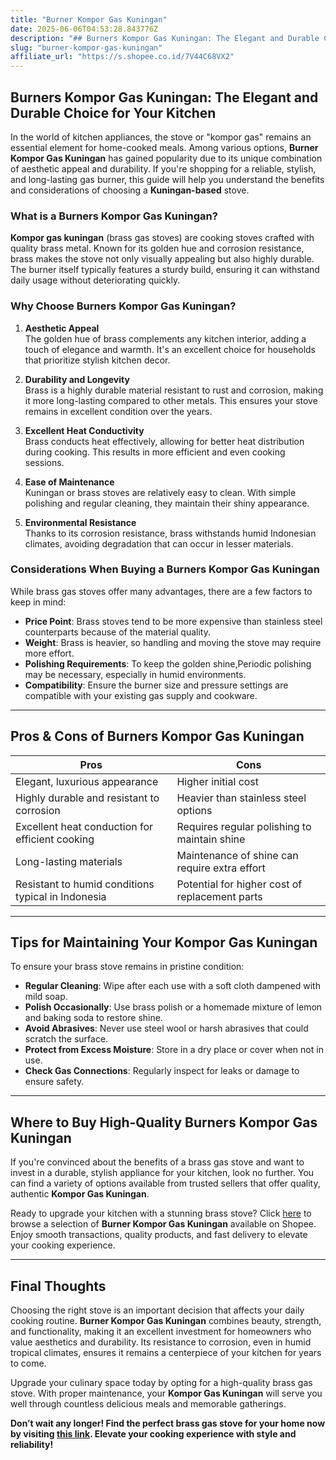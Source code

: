 ```yaml
---
title: "Burner Kompor Gas Kuningan"
date: 2025-06-06T04:53:28.843776Z
description: "## Burners Kompor Gas Kuningan: The Elegant and Durable Choice for Your Kitchen..."
slug: "burner-kompor-gas-kuningan"
affiliate_url: "https://s.shopee.co.id/7V44C68VX2"
---
```

## Burners Kompor Gas Kuningan: The Elegant and Durable Choice for Your Kitchen

In the world of kitchen appliances, the stove or "kompor gas" remains an essential element for home-cooked meals. Among various options, **Burner Kompor Gas Kuningan** has gained popularity due to its unique combination of aesthetic appeal and durability. If you're shopping for a reliable, stylish, and long-lasting gas burner, this guide will help you understand the benefits and considerations of choosing a **Kuningan-based** stove.

### What is a Burners Kompor Gas Kuningan?

**Kompor gas kuningan** (brass gas stoves) are cooking stoves crafted with quality brass metal. Known for its golden hue and corrosion resistance, brass makes the stove not only visually appealing but also highly durable. The burner itself typically features a sturdy build, ensuring it can withstand daily usage without deteriorating quickly.

### Why Choose Burners Kompor Gas Kuningan?

1. **Aesthetic Appeal**  
The golden hue of brass complements any kitchen interior, adding a touch of elegance and warmth. It's an excellent choice for households that prioritize stylish kitchen decor.

2. **Durability and Longevity**  
Brass is a highly durable material resistant to rust and corrosion, making it more long-lasting compared to other metals. This ensures your stove remains in excellent condition over the years.

3. **Excellent Heat Conductivity**  
Brass conducts heat effectively, allowing for better heat distribution during cooking. This results in more efficient and even cooking sessions.

4. **Ease of Maintenance**  
Kuningan or brass stoves are relatively easy to clean. With simple polishing and regular cleaning, they maintain their shiny appearance.

5. **Environmental Resistance**  
Thanks to its corrosion resistance, brass withstands humid Indonesian climates, avoiding degradation that can occur in lesser materials.

### Considerations When Buying a Burners Kompor Gas Kuningan

While brass gas stoves offer many advantages, there are a few factors to keep in mind:

- **Price Point**: Brass stoves tend to be more expensive than stainless steel counterparts because of the material quality.
- **Weight**: Brass is heavier, so handling and moving the stove may require more effort.
- **Polishing Requirements**: To keep the golden shine,Periodic polishing may be necessary, especially in humid environments.
- **Compatibility**: Ensure the burner size and pressure settings are compatible with your existing gas supply and cookware.

---

## Pros & Cons of Burners Kompor Gas Kuningan

| **Pros**                                              | **Cons**                                              |
|--------------------------------------------------------|--------------------------------------------------------|
| Elegant, luxurious appearance                         | Higher initial cost                                    |
| Highly durable and resistant to corrosion             | Heavier than stainless steel options                 |
| Excellent heat conduction for efficient cooking       | Requires regular polishing to maintain shine       |
| Long-lasting materials                                | Maintenance of shine can require extra effort       |
| Resistant to humid conditions typical in Indonesia     | Potential for higher cost of replacement parts      |

---

## Tips for Maintaining Your Kompor Gas Kuningan

To ensure your brass stove remains in pristine condition:

- **Regular Cleaning**: Wipe after each use with a soft cloth dampened with mild soap.
- **Polish Occasionally**: Use brass polish or a homemade mixture of lemon and baking soda to restore shine.
- **Avoid Abrasives**: Never use steel wool or harsh abrasives that could scratch the surface.
- **Protect from Excess Moisture**: Store in a dry place or cover when not in use.
- **Check Gas Connections**: Regularly inspect for leaks or damage to ensure safety.

---

## Where to Buy High-Quality Burners Kompor Gas Kuningan

If you're convinced about the benefits of a brass gas stove and want to invest in a durable, stylish appliance for your kitchen, look no further. You can find a variety of options available from trusted sellers that offer quality, authentic **Kompor Gas Kuningan**.

Ready to upgrade your kitchen with a stunning brass stove? Click [here](https://s.shopee.co.id/7V44C68VX2) to browse a selection of **Burner Kompor Gas Kuningan** available on Shopee. Enjoy smooth transactions, quality products, and fast delivery to elevate your cooking experience.

---

## Final Thoughts

Choosing the right stove is an important decision that affects your daily cooking routine. **Burner Kompor Gas Kuningan** combines beauty, strength, and functionality, making it an excellent investment for homeowners who value aesthetics and durability. Its resistance to corrosion, even in humid tropical climates, ensures it remains a centerpiece of your kitchen for years to come.

Upgrade your culinary space today by opting for a high-quality brass gas stove. With proper maintenance, your **Kompor Gas Kuningan** will serve you well through countless delicious meals and memorable gatherings.

**Don’t wait any longer! Find the perfect brass gas stove for your home now by visiting [this link](https://s.shopee.co.id/7V44C68VX2). Elevate your cooking experience with style and reliability!**